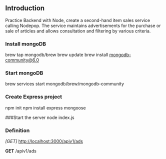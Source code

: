 ## Introduction
Practice Backend with Node, create a second-hand item sales service calling Nodepop. The service maintains advertisements for the purchase or sale of articles and allows consultation and filtering by various criteria.


### Install mongoDB
brew tap mongodb/brew
brew update
brew install mongodb-community@6.0


### Start mongoDB
brew services start mongodb/brew/mongodb-community


### Create Express project
npm init
npm install express mongoose

###Start the server
node index.js


### Definition
*[GET]* [http://localhost:3000/apiv1/ads](http://localhost:3000/apiv1/ads)

**GET** /apiv1/ads

